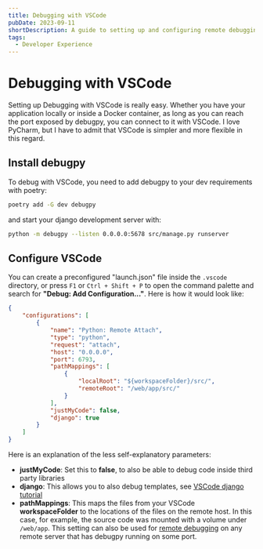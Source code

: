 ```yaml
---
title: Debugging with VSCode
pubDate: 2023-09-11
shortDescription: A guide to setting up and configuring remote debugging in VSCode for Python/Django applications, including Docker support.
tags:
  - Developer Experience
---
```


# Debugging with VSCode

Setting up Debugging with VSCode is really easy.
Whether you have your application locally or inside a Docker container, as long as you can reach the port exposed
by debugpy, you can connect to it with VSCode.
I love PyCharm, but I have to admit that VSCode is simpler and more flexible in this regard.

## Install debugpy

To debug with VSCode, you need to add debugpy to your dev requirements with poetry:

```bash
poetry add -G dev debugpy
```

and start your django development server with:

```bash
python -m debugpy --listen 0.0.0.0:5678 src/manage.py runserver
```

## Configure VSCode

You can create a preconfigured "launch.json" file inside the `.vscode` directory, or press `F1` or `Ctrl + Shift + P` to open the command palette and search for **"Debug: Add Configuration..."**. Here is how it would look like:

```json
{
    "configurations": [
        {
            "name": "Python: Remote Attach",
            "type": "python",
            "request": "attach",
            "host": "0.0.0.0",
            "port": 6793,
            "pathMappings": [
                {
                    "localRoot": "${workspaceFolder}/src/",
                    "remoteRoot": "/web/app/src/"
                }
            ],
            "justMyCode": false,
            "django": true
        }
    ]
}
```

Here is an explanation of the less self-explanatory parameters:

* **justMyCode**: Set this to **false**, to also be able to debug code inside third party libraries
* **django**: This allows you to also debug templates, see [VSCode django tutorial](https://code.visualstudio.com/docs/python/tutorial-django)
* **pathMappings**: This maps the files from your VSCode **workspaceFolder** to the locations of the files on the remote host. In this case, for example, the source code was mounted with a volume under `/web/app`. This setting can also be used for [remote debugging](https://code.visualstudio.com/docs/python/debugging#_remote-script-debugging-with-ssh) on any remote server that has debugpy running on some port.
